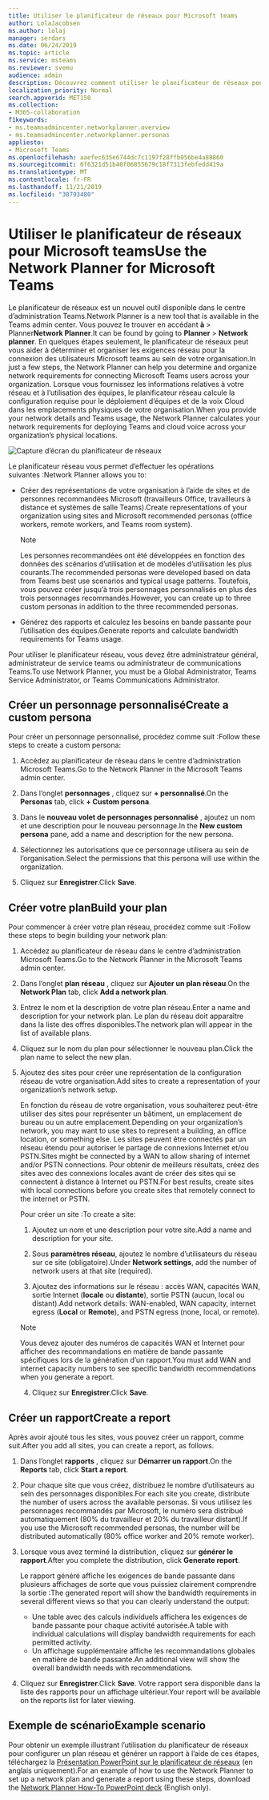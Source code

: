 ```yaml
---
title: Utiliser le planificateur de réseaux pour Microsoft teams
author: LolaJacobsen
ms.author: lolaj
manager: serdars
ms.date: 06/24/2019
ms.topic: article
ms.service: msteams
ms.reviewer: svemu
audience: admin
description: Découvrez comment utiliser le planificateur de réseaux pour déterminer la configuration requise pour le réseau de Microsoft Teams.
localization_priority: Normal
search.appverid: MET150
ms.collection:
- M365-collaboration
f1keywords:
- ms.teamsadmincenter.networkplanner.overview
- ms.teamsadmincenter.networkplanner.personas
appliesto:
- Microsoft Teams
ms.openlocfilehash: aaefec635e6744dc7c1197f28ffb056be4a88860
ms.sourcegitcommit: 0f6321d51b40f06855679c18f7313febfedd419a
ms.translationtype: MT
ms.contentlocale: fr-FR
ms.lasthandoff: 11/21/2019
ms.locfileid: "38793480"
---
```

# <a name="use-the-network-planner-for-microsoft-teams"></a><span data-ttu-id="54668-103">Utiliser le planificateur de réseaux pour Microsoft teams</span><span class="sxs-lookup"><span data-stu-id="54668-103">Use the Network Planner for Microsoft Teams</span></span>

<span data-ttu-id="54668-104">Le planificateur de réseaux est un nouvel outil disponible dans le centre d’administration Teams.</span><span class="sxs-lookup"><span data-stu-id="54668-104">Network Planner is a new tool that is available in the Teams admin center.</span></span> <span data-ttu-id="54668-105">Vous pouvez le trouver en accédant **à** > Planner**Network Planner**.</span><span class="sxs-lookup"><span data-stu-id="54668-105">It can be found by going to **Planner** > **Network planner**.</span></span> <span data-ttu-id="54668-106">En quelques étapes seulement, le planificateur de réseaux peut vous aider à déterminer et organiser les exigences réseau pour la connexion des utilisateurs Microsoft teams au sein de votre organisation.</span><span class="sxs-lookup"><span data-stu-id="54668-106">In just a few steps, the Network Planner can help you determine and organize network requirements for connecting Microsoft Teams users across your organization.</span></span> <span data-ttu-id="54668-107">Lorsque vous fournissez les informations relatives à votre réseau et à l’utilisation des équipes, le planificateur réseau calcule la configuration requise pour le déploiement d’équipes et de la voix Cloud dans les emplacements physiques de votre organisation.</span><span class="sxs-lookup"><span data-stu-id="54668-107">When you provide your network details and Teams usage, the Network Planner calculates your network requirements for deploying Teams and cloud voice across your organization’s physical locations.</span></span>

![Capture d’écran du planificateur de réseaux](media/network-planner.png)

<span data-ttu-id="54668-109">Le planificateur réseau vous permet d’effectuer les opérations suivantes :</span><span class="sxs-lookup"><span data-stu-id="54668-109">Network Planner allows you to:</span></span>

- <span data-ttu-id="54668-110">Créer des représentations de votre organisation à l’aide de sites et de personnes recommandées Microsoft (travailleurs Office, travailleurs à distance et systèmes de salle Teams).</span><span class="sxs-lookup"><span data-stu-id="54668-110">Create representations of your organization using sites and Microsoft recommended personas (office workers, remote workers, and Teams room system).</span></span>

    > [!NOTE]
    > <span data-ttu-id="54668-111">Les personnes recommandées ont été développées en fonction des données des scénarios d’utilisation et de modèles d’utilisation les plus courants.</span><span class="sxs-lookup"><span data-stu-id="54668-111">The recommended personas were developed based on data from Teams best use scenarios and typical usage patterns.</span></span> <span data-ttu-id="54668-112">Toutefois, vous pouvez créer jusqu’à trois personnages personnalisés en plus des trois personnages recommandés.</span><span class="sxs-lookup"><span data-stu-id="54668-112">However, you can create up to three custom personas in addition to the three recommended personas.</span></span>

- <span data-ttu-id="54668-113">Générez des rapports et calculez les besoins en bande passante pour l’utilisation des équipes.</span><span class="sxs-lookup"><span data-stu-id="54668-113">Generate reports and calculate bandwidth requirements for Teams usage.</span></span>

<span data-ttu-id="54668-114">Pour utiliser le planificateur réseau, vous devez être administrateur général, administrateur de service teams ou administrateur de communications Teams.</span><span class="sxs-lookup"><span data-stu-id="54668-114">To use Network Planner, you must be a Global Administrator, Teams Service Administrator, or Teams Communications Administrator.</span></span>

## <a name="create-a-custom-persona"></a><span data-ttu-id="54668-115">Créer un personnage personnalisé</span><span class="sxs-lookup"><span data-stu-id="54668-115">Create a custom persona</span></span>

<span data-ttu-id="54668-116">Pour créer un personnage personnalisé, procédez comme suit :</span><span class="sxs-lookup"><span data-stu-id="54668-116">Follow these steps to create a custom persona:</span></span>

1. <span data-ttu-id="54668-117">Accédez au planificateur de réseau dans le centre d’administration Microsoft Teams.</span><span class="sxs-lookup"><span data-stu-id="54668-117">Go to the Network Planner in the Microsoft Teams admin center.</span></span>

2. <span data-ttu-id="54668-118">Dans l’onglet **personnages** , cliquez sur **+ personnalisé**.</span><span class="sxs-lookup"><span data-stu-id="54668-118">On the **Personas** tab, click **+ Custom persona**.</span></span> 

3. <span data-ttu-id="54668-119">Dans le **nouveau volet de personnages personnalisé** , ajoutez un nom et une description pour le nouveau personnage.</span><span class="sxs-lookup"><span data-stu-id="54668-119">In the **New custom persona** pane, add a name and description for the new persona.</span></span>

4. <span data-ttu-id="54668-120">Sélectionnez les autorisations que ce personnage utilisera au sein de l’organisation.</span><span class="sxs-lookup"><span data-stu-id="54668-120">Select the permissions that this persona will use within the organization.</span></span>

5. <span data-ttu-id="54668-121">Cliquez sur **Enregistrer**.</span><span class="sxs-lookup"><span data-stu-id="54668-121">Click **Save**.</span></span>

## <a name="build-your-plan"></a><span data-ttu-id="54668-122">Créer votre plan</span><span class="sxs-lookup"><span data-stu-id="54668-122">Build your plan</span></span>

<span data-ttu-id="54668-123">Pour commencer à créer votre plan réseau, procédez comme suit :</span><span class="sxs-lookup"><span data-stu-id="54668-123">Follow these steps to begin building your network plan:</span></span>

1. <span data-ttu-id="54668-124">Accédez au planificateur de réseau dans le centre d’administration Microsoft Teams.</span><span class="sxs-lookup"><span data-stu-id="54668-124">Go to the Network Planner in the Microsoft Teams admin center.</span></span>

2. <span data-ttu-id="54668-125">Dans l’onglet **plan réseau** , cliquez sur **Ajouter un plan réseau**.</span><span class="sxs-lookup"><span data-stu-id="54668-125">On the **Network Plan** tab, click **Add a network plan**.</span></span>

3. <span data-ttu-id="54668-126">Entrez le nom et la description de votre plan réseau.</span><span class="sxs-lookup"><span data-stu-id="54668-126">Enter a name and description for your network plan.</span></span> <span data-ttu-id="54668-127">Le plan du réseau doit apparaître dans la liste des offres disponibles.</span><span class="sxs-lookup"><span data-stu-id="54668-127">The network plan will appear in the list of available plans.</span></span>

4. <span data-ttu-id="54668-128">Cliquez sur le nom du plan pour sélectionner le nouveau plan.</span><span class="sxs-lookup"><span data-stu-id="54668-128">Click the plan name to select the new plan.</span></span>

5. <span data-ttu-id="54668-129">Ajoutez des sites pour créer une représentation de la configuration réseau de votre organisation.</span><span class="sxs-lookup"><span data-stu-id="54668-129">Add sites to create a representation of your organization’s network setup.</span></span>

    <span data-ttu-id="54668-130">En fonction du réseau de votre organisation, vous souhaiterez peut-être utiliser des sites pour représenter un bâtiment, un emplacement de bureau ou un autre emplacement.</span><span class="sxs-lookup"><span data-stu-id="54668-130">Depending on your organization’s network, you may want to use sites to represent a building, an office location, or something else.</span></span> <span data-ttu-id="54668-131">Les sites peuvent être connectés par un réseau étendu pour autoriser le partage de connexions Internet et/ou PSTN.</span><span class="sxs-lookup"><span data-stu-id="54668-131">Sites might be connected by a WAN to allow sharing of internet and/or PSTN connections.</span></span> <span data-ttu-id="54668-132">Pour obtenir de meilleurs résultats, créez des sites avec des connexions locales avant de créer des sites qui se connectent à distance à Internet ou PSTN.</span><span class="sxs-lookup"><span data-stu-id="54668-132">For best results, create sites with local connections before you create sites that remotely connect to the internet or PSTN.</span></span>

    <span data-ttu-id="54668-133">Pour créer un site :</span><span class="sxs-lookup"><span data-stu-id="54668-133">To create a site:</span></span>

    1. <span data-ttu-id="54668-134">Ajoutez un nom et une description pour votre site.</span><span class="sxs-lookup"><span data-stu-id="54668-134">Add a name and description for your site.</span></span>

    2. <span data-ttu-id="54668-135">Sous **paramètres réseau**, ajoutez le nombre d’utilisateurs du réseau sur ce site (obligatoire).</span><span class="sxs-lookup"><span data-stu-id="54668-135">Under **Network settings**, add the number of network users at that site (required).</span></span>

    3. <span data-ttu-id="54668-136">Ajoutez des informations sur le réseau : accès WAN, capacités WAN, sortie Internet (**locale** ou **distante**), sortie PSTN (aucun, local ou distant).</span><span class="sxs-lookup"><span data-stu-id="54668-136">Add network details: WAN-enabled, WAN capacity, internet egress (**Local** or **Remote**), and PSTN egress (none, local, or remote).</span></span>

      > [!NOTE]
      > <span data-ttu-id="54668-137">Vous devez ajouter des numéros de capacités WAN et Internet pour afficher des recommandations en matière de bande passante spécifiques lors de la génération d’un rapport.</span><span class="sxs-lookup"><span data-stu-id="54668-137">You must add WAN and internet capacity numbers to see specific bandwidth recommendations when you generate a report.</span></span>

    4. <span data-ttu-id="54668-138">Cliquez sur **Enregistrer**.</span><span class="sxs-lookup"><span data-stu-id="54668-138">Click **Save**.</span></span>

## <a name="create-a-report"></a><span data-ttu-id="54668-139">Créer un rapport</span><span class="sxs-lookup"><span data-stu-id="54668-139">Create a report</span></span>

<span data-ttu-id="54668-140">Après avoir ajouté tous les sites, vous pouvez créer un rapport, comme suit.</span><span class="sxs-lookup"><span data-stu-id="54668-140">After you add all sites, you can create a report, as follows.</span></span>

1. <span data-ttu-id="54668-141">Dans l’onglet **rapports** , cliquez sur **Démarrer un rapport**.</span><span class="sxs-lookup"><span data-stu-id="54668-141">On the **Reports** tab, click **Start a report**.</span></span>

2. <span data-ttu-id="54668-142">Pour chaque site que vous créez, distribuez le nombre d’utilisateurs au sein des personnages disponibles.</span><span class="sxs-lookup"><span data-stu-id="54668-142">For each site you create, distribute the number of users across the available personas.</span></span> <span data-ttu-id="54668-143">Si vous utilisez les personnages recommandés par Microsoft, le numéro sera distribué automatiquement (80% du travailleur et 20% du travailleur distant).</span><span class="sxs-lookup"><span data-stu-id="54668-143">If you use the Microsoft recommended personas, the number will be distributed automatically (80% office worker and 20% remote worker).</span></span>

3. <span data-ttu-id="54668-144">Lorsque vous avez terminé la distribution, cliquez sur **générer le rapport**.</span><span class="sxs-lookup"><span data-stu-id="54668-144">After you complete the distribution, click **Generate report**.</span></span>

    <span data-ttu-id="54668-145">Le rapport généré affiche les exigences de bande passante dans plusieurs affichages de sorte que vous puissiez clairement comprendre la sortie :</span><span class="sxs-lookup"><span data-stu-id="54668-145">The generated report will show the bandwidth requirements in several different views so that you can clearly understand the output:</span></span>
    - <span data-ttu-id="54668-146">Une table avec des calculs individuels affichera les exigences de bande passante pour chaque activité autorisée.</span><span class="sxs-lookup"><span data-stu-id="54668-146">A table with individual calculations will display bandwidth requirements for each permitted activity.</span></span>
    - <span data-ttu-id="54668-147">Un affichage supplémentaire affiche les recommandations globales en matière de bande passante.</span><span class="sxs-lookup"><span data-stu-id="54668-147">An additional view will show the overall bandwidth needs with recommendations.</span></span>

4. <span data-ttu-id="54668-148">Cliquez sur **Enregistrer**.</span><span class="sxs-lookup"><span data-stu-id="54668-148">Click **Save**.</span></span> <span data-ttu-id="54668-149">Votre rapport sera disponible dans la liste des rapports pour un affichage ultérieur.</span><span class="sxs-lookup"><span data-stu-id="54668-149">Your report will be available on the reports list for later viewing.</span></span>

## <a name="example-scenario"></a><span data-ttu-id="54668-150">Exemple de scénario</span><span class="sxs-lookup"><span data-stu-id="54668-150">Example scenario</span></span>

<span data-ttu-id="54668-151">Pour obtenir un exemple illustrant l’utilisation du planificateur de réseaux pour configurer un plan réseau et générer un rapport à l’aide de ces étapes, téléchargez la [Présentation PowerPoint sur le planificateur de réseaux](https://github.com/MicrosoftDocs/OfficeDocs-SkypeForBusiness/blob/live/Teams/downloads/network-planner-how-to.pptx?raw=true) (en anglais uniquement).</span><span class="sxs-lookup"><span data-stu-id="54668-151">For an example of how to use the Network Planner to set up a network plan and generate a report using these steps, download the [Network Planner How-To PowerPoint deck](https://github.com/MicrosoftDocs/OfficeDocs-SkypeForBusiness/blob/live/Teams/downloads/network-planner-how-to.pptx?raw=true) (English only).</span></span>
